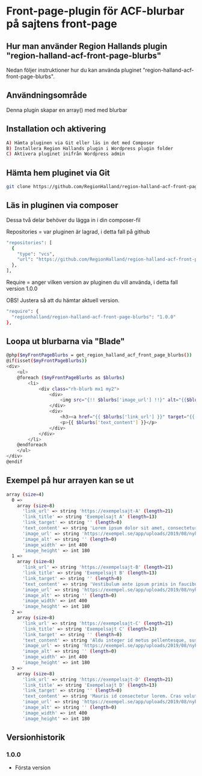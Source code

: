 # Front-page-plugin för ACF-blurbar på sajtens front-page

## Hur man använder Region Hallands plugin "region-halland-acf-front-page-blurbs"

Nedan följer instruktioner hur du kan använda pluginet "region-halland-acf-front-page-blurbs".


## Användningsområde

Denna plugin skapar en array() med med blurbar


## Installation och aktivering

```sh
A) Hämta pluginen via Git eller läs in det med Composer
B) Installera Region Hallands plugin i Wordpress plugin folder
C) Aktivera pluginet inifrån Wordpress admin
```


## Hämta hem pluginet via Git

```sh
git clone https://github.com/RegionHalland/region-halland-acf-front-page-blurbs.git
```


## Läs in pluginen via composer

Dessa två delar behöver du lägga in i din composer-fil

Repositories = var pluginen är lagrad, i detta fall på github

```sh
"repositories": [
  {
    "type": "vcs",
    "url": "https://github.com/RegionHalland/region-halland-acf-front-page-blurbs.git"
  },
],
```
Require = anger vilken version av pluginen du vill använda, i detta fall version 1.0.0

OBS! Justera så att du hämtar aktuell version.

```sh
"require": {
  "regionhalland/region-halland-acf-front-page-blurbs": "1.0.0"
},
```


## Loopa ut blurbarna via "Blade"

```sh
@php($myFrontPageBlurbs = get_region_halland_acf_front_page_blurbs())
@if(isset($myFrontPageBlurbs))
<div>
    <ul>
    @foreach ($myFrontPageBlurbs as $blurbs)
        <li>
            <div class="rh-blurb mx1 my2">
                <div>
                    <img src="{!! $blurbs['image_url'] !!}" alt="{{$blurbs['image_alt']}}">
                </div>
                <div>
                    <h3><a href="{{ $blurbs['link_url'] }}" target="{{ $blurbs['link_target'] }}">{{ $blurbs['link_title'] }}</a></h3>
                    <p>{{ $blurbs['text_content'] }}</p>
                </div>
            </div>
        </li>
    @endforeach
    </ul>
</div>
@endif
```


## Exempel på hur arrayen kan se ut

```sh
array (size=4)
  0 => 
    array (size=8)
      'link_url' => string 'https://exempelsajt-A' (length=21)
      'link_title' => string 'Exempelsajt A' (length=13)
      'link_target' => string '' (length=0)
      'text_content' => string 'Lorem ipsum dolor sit amet, consectetur adipiscing elit. Aenean id diam in erat egestas vehicula eu accumsan ligula.' (length=116)
      'image_url' => string 'https://exempel.se/app/uploads/2019/08/nyhet_1.jpg' (length=50)
      'image_alt' => string '' (length=0)
      'image_width' => int 400
      'image_height' => int 180
  1 => 
    array (size=8)
      'link_url' => string 'https://exempelsajt-B' (length=21)
      'link_title' => string 'Exempelsajt B' (length=13)
      'link_target' => string '' (length=0)
      'text_content' => string 'Vestibulum ante ipsum primis in faucibus orci luctus et ultrices posuere cubilia Curae.' (length=87)
      'image_url' => string 'https://exempel.se/app/uploads/2019/08/nyhet_2.jpg' (length=50)
      'image_alt' => string '' (length=0)
      'image_width' => int 400
      'image_height' => int 180
  2 => 
    array (size=8)
      'link_url' => string 'https://exempelsajt-C' (length=21)
      'link_title' => string 'Exempelsajt C' (length=13)
      'link_target' => string '' (length=0)
      'text_content' => string 'Aldu integer id metus pellentesque, suscipit mauris vel, placerat purus. Vestibulum diam elit.' (length=94)
      'image_url' => string 'https://exempel.se/app/uploads/2019/08/nyhet_3.jpg' (length=50)
      'image_alt' => string '' (length=0)
      'image_width' => int 400
      'image_height' => int 180
  3 => 
    array (size=8)
      'link_url' => string 'https://exempelsajt-D' (length=21)
      'link_title' => string 'Exempelsajt D' (length=13)
      'link_target' => string '' (length=0)
      'text_content' => string 'Mauris id consectetur lorem. Cras volutpat massa leo. Sed a enim ultricies, dapibus ex nec.' (length=91)
      'image_url' => string 'https://exempel.se/app/uploads/2019/08/nyhet_1.jpg' (length=50)
      'image_alt' => string '' (length=0)
      'image_width' => int 400
      'image_height' => int 180
```

## Versionhistorik

### 1.0.0
- Första version